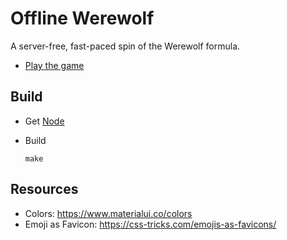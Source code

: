 # Offline Werewolf

A server-free, fast-paced spin of the Werewolf formula.

* [Play the game](https://wolf.verybadfrags.com)

## Build

* Get [Node](https://nodejs.org/)

* Build
    ```shell
    make
    ```

## Resources

* Colors: https://www.materialui.co/colors
* Emoji as Favicon: https://css-tricks.com/emojis-as-favicons/
